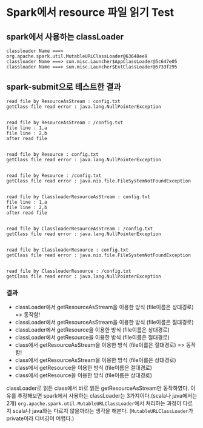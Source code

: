 # Spark에서 resource 파일 읽기 Test

## spark에서 사용하는 classLoader

```
classloader Name ===> org.apache.spark.util.MutableURLClassLoader@63648ee9
classloader Name ===> sun.misc.Launcher$AppClassLoader@5c647e05
classloader Name ===> sun.misc.Launcher$ExtClassLoader@5733f295
```

## spark-submit으로 테스트한 결과

```
read file by ResourceAsStream : config.txt
getClass file read error : java.lang.NullPointerException


read file by ResourceAsStream : /config.txt
file line : 1,a
file line : 2,b
after read file


read file by Resource : config.txt
getClass file read error : java.lang.NullPointerException


read file by Resource : /config.txt
getClass file read error : java.nio.file.FileSystemNotFoundException


read file by ClassloaderResourceAsStream : config.txt
file line : 1,a
file line : 2,b
after read file


read file by ClassloaderResourceAsStream : /config.txt
getClass file read error : java.lang.NullPointerException


read file by ClassloaderResource : config.txt
getClass file read error : java.nio.file.FileSystemNotFoundException


read file by ClassloaderResource : /config.txt
getClass file read error : java.lang.NullPointerException
```

### 결과

- classLoader에서 getResourceAsStream을 이용한 방식 (file이름은 상대경로) => 동작함!
- classLoader에서 getResourceAsStream을 이용한 방식 (file이름은 절대경로)
- classLoader에서 getResource을 이용한 방식 (file이름은 상대경로)
- classLoader에서 getResource을 이용한 방식 (file이름은 절대경로)
- class에서 getResourceAsStream을 이용한 방식 (file이름은 절대경로) => 동작함!
- class에서 getResourceAsStream을 이용한 방식 (file이름은 상대경로)
- class에서 getResource을 이용한 방식 (file이름은 절대경로)
- class에서 getResource을 이용한 방식 (file이름은 상대경로)

classLoader로 읽든 class에서 바로 읽든 getResourceAsStream만 동작하였다. 
이유를 추정해보면 spark에서 사용하는 classLoader는 3가지이다.(scala나 java에서는 2개)
`org.apache.spark.util.MutableURLClassLoader`에서 처리하는 과정이 다르지 scala나 java와는 다르지 않을까라는 생각을 해본다.
(`MutableURLClassLoader`가 private이라 디버깅이 어렵다.)
